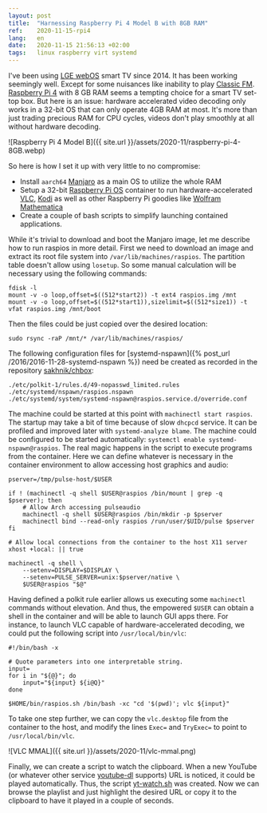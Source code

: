```yaml
---
layout: post
title:  "Harnessing Raspberry Pi 4 Model B with 8GB RAM"
ref:    2020-11-15-rpi4
lang:   en
date:   2020-11-15 21:56:13 +02:00
tags:   linux raspberry virt systemd
---
```


I've been using [LGE webOS](https://en.wikipedia.org/wiki/WebOS) smart TV
since 2014. It has been working seemingly well. Except for some nuisances
like inability to play
[Classic FM](https://www.classicfm.com).
[Raspberry Pi 4](https://www.raspberrypi.org/products/raspberry-pi-4-model-b)
with 8 GB RAM seems a tempting choice for a smart TV set-top box. But here is
an issue: hardware accelerated video decoding only works in a 32-bit OS that can
only operate 4GB RAM at most. It's more than just trading precious RAM for
CPU cycles, videos don't play smoothly at all without hardware decoding.

![Raspberry Pi 4 Model B]({{ site.url }}/assets/2020-11/raspberry-pi-4-8GB.webp)

So here is how I set it up with very little to no compromise:

- Install `aarch64` [Manjaro](https://www.manjaro.org/downloads/arm/raspberry-pi-4/arm8-raspberry-pi-4-xfce/) as a main OS to utilize the whole RAM
- Setup a 32-bit [Raspberry Pi OS](https://www.raspberrypi.org/software/)
container to run hardware-accelerated [VLC](https://www.videolan.org/vlc/),
[Kodi](https://kodi.tv/) as well as other Raspberry Pi goodies like [Wolfram
Mathematica](https://www.wolfram.com/mathematica/)
- Create a couple of bash scripts to simplify launching contained applications.

While it's trivial to download and boot the Manjaro image, let me describe
how to run raspios in more detail. First we need to download an image and
extract its root file system into `/var/lib/machines/raspios`. The partition
table doesn't allow using `losetup`. So some manual calculation will be
necessary using the following commands:

```
fdisk -l
mount -v -o loop,offset=$((512*start2)) -t ext4 raspios.img /mnt
mount -v -o loop,offset=$((512*start1)),sizelimit=$((512*size1)) -t vfat raspios.img /mnt/boot
```

Then the files could be just copied over the desired location:

```
sudo rsync -raP /mnt/* /var/lib/machines/raspios/
```

The following configuration files for [systemd-nspawn]({% post_url
/2016/2016-11-28-systemd-nspawn %}) need be created as recorded
in the repository [sakhnik/chbox](https://github.com/sakhnik/chbox/tree/rpi4/host):

```
./etc/polkit-1/rules.d/49-nopasswd_limited.rules
./etc/systemd/nspawn/raspios.nspawn
./etc/systemd/system/systemd-nspawn@raspios.service.d/override.conf
```

The machine could be started at this point with `machinectl start raspios`.
The startup may take a bit of time because of slow `dhcpcd` service. It can
be profiled and improved later with `systemd-analyze blame`.
The machine could be configured to be started automatically: `systemctl enable
systemd-nspawn@raspios`.
The real magic happens in the script to execute programs from the container.
Here we can define whatever is necessary in the container environment to
allow accessing host graphics and audio:

```
pserver=/tmp/pulse-host/$USER

if ! (machinectl -q shell $USER@raspios /bin/mount | grep -q $pserver); then
    # Allow Arch accessing pulseaudio
    machinectl -q shell $USER@raspios /bin/mkdir -p $pserver
    machinectl bind --read-only raspios /run/user/$UID/pulse $pserver
fi

# Allow local connections from the container to the host X11 server
xhost +local: || true

machinectl -q shell \
    --setenv=DISPLAY=$DISPLAY \
    --setenv=PULSE_SERVER=unix:$pserver/native \
    $USER@raspios "$@"
```

Having defined a polkit rule earlier allows us executing some `machinectl`
commands without elevation. And thus, the empowered `$USER` can obtain a
shell in the container and will be able to launch GUI apps there. For
instance, to launch VLC capable of hardware-accelerated decoding, we could
put the following script into `/usr/local/bin/vlc`:

```
#!/bin/bash -x

# Quote parameters into one interpretable string.
input=
for i in "${@}"; do
    input="${input} ${i@Q}"
done

$HOME/bin/raspios.sh /bin/bash -xc "cd '$(pwd)'; vlc ${input}"
```

To take one step further, we can copy the `vlc.desktop` file from the
container to the host, and modify the lines `Exec=` and `TryExec=` to point
to `/usr/local/bin/vlc`.

![VLC MMAL]({{ site.url }}/assets/2020-11/vlc-mmal.png)

Finally, we can create a script to watch the clipboard. When a new YouTube
(or whatever other service [youtube-dl](https://youtube-dl.org) supports) URL
is noticed, it could be played automatically. Thus, the script
[yt-watch.sh](https://github.com/sakhnik/chbox/blob/rpi4/bin/yt-watch.sh) was
created. Now we can browse the playlist and just highlight the desired URL or
copy it to the clipboard to have it played in a couple of seconds.
